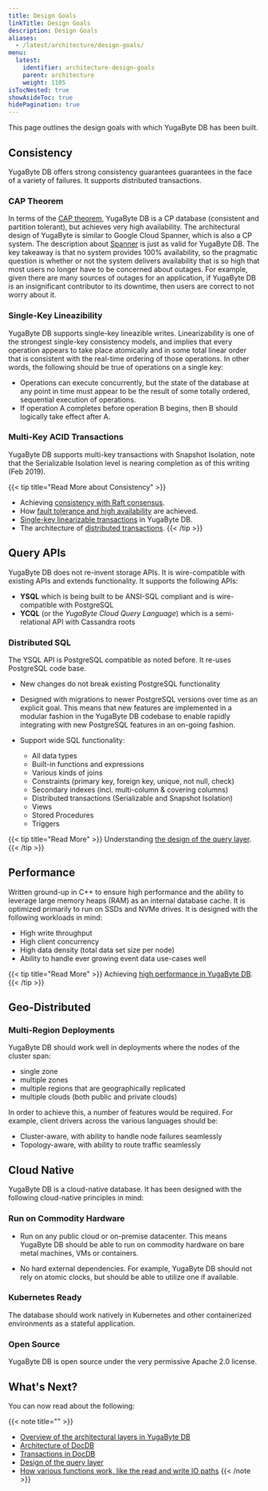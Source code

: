 ```yaml
---
title: Design Goals
linkTitle: Design Goals
description: Design Goals
aliases:
  - /latest/architecture/design-goals/
menu:
  latest:
    identifier: architecture-design-goals
    parent: architecture
    weight: 1105
isTocNested: true
showAsideToc: true
hidePagination: true
---
```


This page outlines the design goals with which YugaByte DB has been built.

## Consistency

YugaByte DB offers strong consistency guarantees guarantees in the face of a variety of failures. It  supports distributed transactions.

### CAP Theorem

In terms of the [CAP theorem](https://en.wikipedia.org/wiki/CAP_theorem), YugaByte DB is a CP database (consistent and partition tolerant), but achieves very high availability. The architectural design of YugaByte is similar to Google Cloud Spanner, which is also a CP system. The description about [Spanner](https://cloudplatform.googleblog.com/2017/02/inside-Cloud-Spanner-and-the-CAP-Theorem.html) is just as valid for YugaByte DB. The key takeaway is that no system provides 100% availability, so the pragmatic question is whether or not the system delivers availability that is so high that most users no longer have to be concerned about outages. For example, given there are many sources of outages for an application, if YugaByte DB is an insignificant contributor to its downtime, then users are correct to not worry about it.

### Single-Key Lineazibility

YugaByte DB supports single-key lineazible writes. Linearizability is one of the strongest single-key consistency models, and implies that every operation appears to take place atomically and in some total linear order that is consistent with the real-time ordering of those operations. In other words, the following should be true of operations on a single key: 

* Operations can execute concurrently, but the state of the database at any point in time must appear to be the result of some totally ordered, sequential execution of operations.
* If operation A completes before operation B begins, then B should logically take effect after A.

### Multi-Key ACID Transactions

YugaByte DB supports multi-key transactions with Snapshot Isolation, note that the Serializable Isolation level is nearing completion as of this writing (Feb 2019).


{{< tip title="Read More about Consistency" >}}
* Achieving [consistency with Raft consensus](../docdb/replication/).
* How [fault tolerance and high availability](../core-functions/high-availability/) are achieved.
* [Single-key linearizable transactions](../transactions/single-row-transactions/) in YugaByte DB.
* The architecture of [distributed transactions](../transactions/single-row-transactions/).
{{< /tip >}}


## Query APIs

YugaByte DB does not re-invent storage APIs. It is wire-compatible with existing APIs and extends functionality. It supports the following APIs:

* **YSQL** which is being built to be ANSI-SQL compliant and is wire-compatible with PostgreSQL
* **YCQL** (or the *YugaByte Cloud Query Language*) which is a semi-relational API with Cassandra roots


### Distributed SQL

The YSQL API is PostgreSQL compatible as noted before. It re-uses PostgreSQL code base.

* New changes do not break existing PostgreSQL functionality

* Designed with migrations to newer PostgreSQL versions over time as an explicit goal. This means that new features are implemented in a modular fashion in the YugaByte DB codebase to enable rapidly integrating with new PostgreSQL features in an on-going fashion.

* Support wide SQL functionality:
  * All data types
  * Built-in functions and expressions
  * Various kinds of joins
  * Constraints (primary key, foreign key, unique, not null, check)
  * Secondary indexes (incl. multi-column & covering columns)
  * Distributed transactions (Serializable and Snapshot Isolation)
  * Views
  * Stored Procedures
  * Triggers

{{< tip title="Read More" >}}
Understanding [the design of the query layer](../query-layer/overview/).
{{< /tip >}}


## Performance

Written ground-up in C++ to ensure high performance and the ability to leverage large memory heaps (RAM) as an internal database cache. It is optimized primarily to run on SSDs and NVMe drives. It is designed with the following workloads in mind:

* High write throughput
* High client concurrency
* High data density (total data set size per node)
* Ability to handle ever growing event data use-cases well

{{< tip title="Read More" >}}
Achieving [high performance in YugaByte DB](../docdb/performance/).
{{< /tip >}}


## Geo-Distributed

### Multi-Region Deployments

YugaByte DB should work well in deployments where the nodes of the cluster span:

* single zone
* multiple zones
* multiple regions that are geographically replicated
* multiple clouds (both public and private clouds)

In order to achieve this, a number of features would be required. For example, client drivers across the various languages should be:

* Cluster-aware, with ability to handle node failures seamlessly
* Topology-aware, with ability to route traffic seamlessly

## Cloud Native

YugaByte DB is a cloud-native database. It has been designed with the following cloud-native principles in mind:

### Run on Commodity Hardware

* Run on any public cloud or on-premise datacenter. This means YugaByte DB should be able to run on commodity hardware on bare metal machines, VMs or containers.

* No hard external dependencies. For example, YugaByte DB should not rely on atomic clocks, but should be able to utilize one if available.

### Kubernetes Ready

The database should work natively in Kubernetes and other containerized environments as a stateful application.

### Open Source

YugaByte DB is open source under the very permissive Apache 2.0 license.

## What's Next?

You can now read about the following:

{{< note title="" >}}
* [Overview of the architectural layers in YugaByte DB](../layered-architecture/)
* [Architecture of DocDB](../docdb/)
* [Transactions in DocDB](../transactions/)
* [Design of the query layer](../query-layer/)
* [How various functions work, like the read and write IO paths](../core-functions/)
{{< /note >}}


